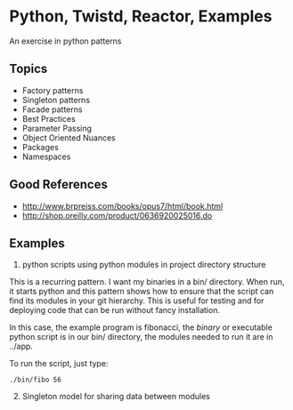 # Python, Twistd, Reactor, Examples

An exercise in python patterns

## Topics
* Factory patterns
* Singleton patterns
* Facade patterns
* Best Practices
* Parameter Passing
* Object Oriented Nuances
* Packages
* Namespaces

## Good References
* http://www.brpreiss.com/books/opus7/html/book.html
* http://shop.oreilly.com/product/0636920025016.do

## Examples

1. python scripts using python modules in project directory structure

This is a recurring pattern.  I want my binaries in a bin/ directory.
When run, it starts python and this pattern shows how to ensure that
the script can find its modules in your git hierarchy.  This is useful
for testing and for deploying code that can be run without fancy
installation.

In this case, the example program is fibonacci, the _binary_ or executable
python script is in our bin/ directory, the modules needed to run it are in
../app.

To run the script, just type:
```shell
./bin/fibo 56

```

2. Singleton model for sharing data between modules






